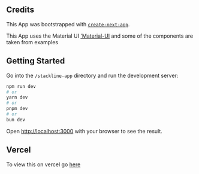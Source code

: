 ## Credits
This App was bootstrapped with [`create-next-app`](https://nextjs.org/docs/app/api-reference/cli/create-next-app).

This App uses the Material UI ['Material-UI](https://mui.com/material-ui/) and some of the components are taken from examples

## Getting Started
Go into the `/stackline-app` directory and run the development server:

```bash
npm run dev
# or
yarn dev
# or
pnpm dev
# or
bun dev
```

Open [http://localhost:3000](http://localhost:3000) with your browser to see the result.


## Vercel

To view this on vercel go [here](https://stackline-app-assessment.vercel.app/)
